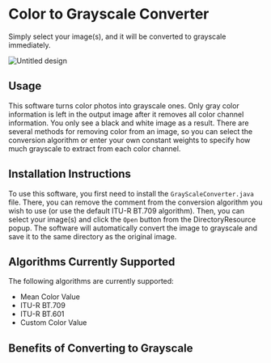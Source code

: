 # Color to Grayscale Converter
Simply select your image(s), and it will be converted to grayscale immediately.

![Untitled design](https://user-images.githubusercontent.com/96280466/184594032-e357db52-7237-467a-961d-8e7067d70d2e.png)

## Usage 
This software turns color photos into grayscale ones. Only gray color information is left in the output image after it removes all color channel information. You only see a black and white image as a result. There are several methods for removing color from an image, so you can select the conversion algorithm or enter your own constant weights to specify how much grayscale to extract from each color channel.

## Installation Instructions
To use this software, you first need to install the `GrayScaleConverter.java` file. There, you can remove the comment from the conversion algorithm you wish to use (or use the default ITU-R BT.709 algorithm). Then, you can select your image(s) and click the `Open` button from the DirectoryResource popup. The software will automatically convert the image to grayscale and save it to the same directory as the original image.

## Algorithms Currently Supported
The following algorithms are currently supported:
- Mean Color Value
- ITU-R BT.709
- ITU-R BT.601
- Custom Color Value

## Benefits of Converting to Grayscale
